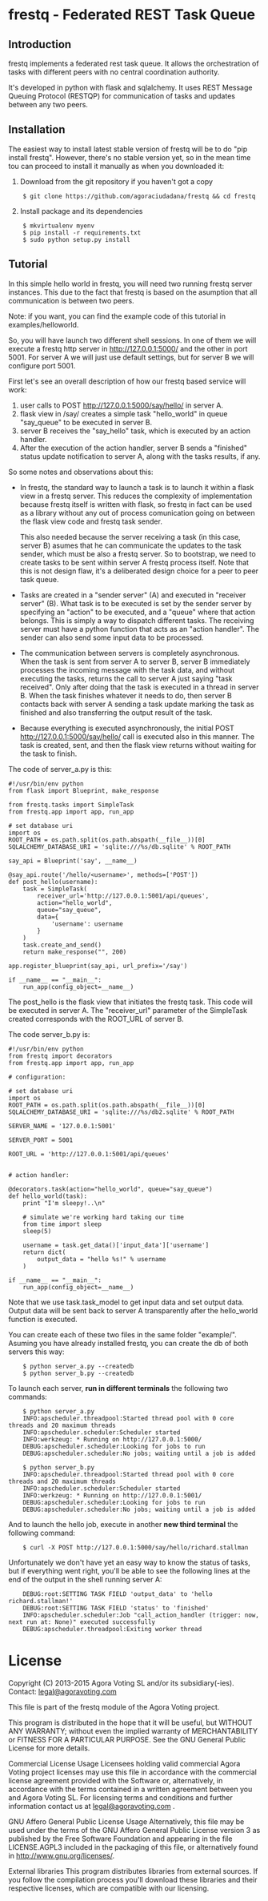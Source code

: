 frestq - Federated REST Task Queue
==================================

Introduction
------------

frestq implements a federated rest task queue. It allows the orchestration of
tasks with different peers with no central coordination authority.

It's developed in python with flask and sqlalchemy. It uses REST Message Queuing
Protocol (RESTQP) for communication of tasks and updates between any two peers.

Installation
------------

The easiest way to install latest stable version of frestq will be to do
"pip install frestq".  However, there's no stable version yet, so in the mean
time tou can proceed to install it manually as when you downloaded it:

1. Download from the git repository if you haven't got a copy

```
    $ git clone https://github.com/agoraciudadana/frestq && cd frestq
```

2. Install package and its dependencies

```
    $ mkvirtualenv myenv
    $ pip install -r requirements.txt
    $ sudo python setup.py install
```

Tutorial
--------

In this simple hello world in frestq, you will need two running frestq server
instances. This due to the fact that frestq is based on the asumption that all
communication is between two peers.

Note: if you want, you can find the example code of this tutorial in
examples/helloworld.

So, you will have launch two different shell sessions. In one of them we will
execute a frestq http server in http://127.0.0.1:5000/ and the other in port
5001. For server A we will just use default settings, but for server B we will
configure port 5001.

First let's see an overall description of how our frestq based service will
work:

 1. user calls to POST http://127.0.0.1:5000/say/hello/<username> in server
 A.
 2. flask view in /say/<message> creates a simple task "hello_world" in queue
 "say_queue" to be executed in server B.
 3. server B receives the "say_hello" task, which is executed by an action
 handler.
 4. After the execution of the action handler, server B sends a "finished"
 status update notification to server A, along with the tasks results, if
 any.

So some notes and observations about this:
 * In frestq, the standard way to launch a task is to launch it within a flask
   view in a frestq server. This reduces the complexity of implementation
   because frestq itself is written with flask, so frestq in fact can be used
   as a library without any out of process comunication going on between the
   flask view code and frestq task sender.

   This also needed because the server receiving a task (in this case, server B)
   asumes that he can communicate the updates to the task sender, which must be
   also a frestq server. So to bootstrap, we need to create tasks to be sent
   within server A frestq process itself. Note that this is not design flaw,
   it's a deliberated design choice for a peer to peer task queue.

 * Tasks are created in a "sender server" (A) and executed in "receiver server"
   (B). What task is to be executed is set by the sender server by specifying
   an "action" to be executed, and a "queue" where that action belongs. This is
   simply a way to dispatch different tasks. The receiving server must have a
   python function that acts as an "action handler". The sender can also send
   some input data to be processed.

 * The communication between servers is completely asynchronous. When the task
   is sent from server A to server B, server B immediately processes the
   incoming message with the task data, and without executing the tasks, returns
   the call to server A just saying "task received". Only after doing that the
   task is executed in a thread in server B. When the task finishes whatever it
   needs to do, then server B contacts back with server A sending a task update
   marking the task as finished and also transferring the output result of the
   task.

 * Because everything is executed asynchronously, the initial
   POST http://127.0.0.1:5000/say/hello/<username> call is executed also in this
   manner. The task is created, sent, and then the flask view returns without
   waiting for the task to finish.

The code of server_a.py is this:

```
#!/usr/bin/env python
from flask import Blueprint, make_response

from frestq.tasks import SimpleTask
from frestq.app import app, run_app

# set database uri
import os
ROOT_PATH = os.path.split(os.path.abspath(__file__))[0]
SQLALCHEMY_DATABASE_URI = 'sqlite:///%s/db.sqlite' % ROOT_PATH

say_api = Blueprint('say', __name__)

@say_api.route('/hello/<username>', methods=['POST'])
def post_hello(username):
    task = SimpleTask(
        receiver_url='http://127.0.0.1:5001/api/queues',
        action="hello_world",
        queue="say_queue",
        data={
            'username': username
        }
    )
    task.create_and_send()
    return make_response("", 200)

app.register_blueprint(say_api, url_prefix='/say')

if __name__ == "__main__":
    run_app(config_object=__name__)
```

The post_hello is the flask view that initiates the frestq task. This code will
be executed in server A. The "receiver_url" parameter of the SimpleTask created
corresponds with the ROOT_URL of server B.

The code server_b.py is:

```
#!/usr/bin/env python
from frestq import decorators
from frestq.app import app, run_app

# configuration:

# set database uri
import os
ROOT_PATH = os.path.split(os.path.abspath(__file__))[0]
SQLALCHEMY_DATABASE_URI = 'sqlite:///%s/db2.sqlite' % ROOT_PATH

SERVER_NAME = '127.0.0.1:5001'

SERVER_PORT = 5001

ROOT_URL = 'http://127.0.0.1:5001/api/queues'


# action handler:

@decorators.task(action="hello_world", queue="say_queue")
def hello_world(task):
    print "I'm sleepy!..\n"

    # simulate we're working hard taking our time
    from time import sleep
    sleep(5)

    username = task.get_data()['input_data']['username']
    return dict(
        output_data = "hello %s!" % username
    )

if __name__ == "__main__":
    run_app(config_object=__name__)
```

Note that we use task.task_model to get input data and set output data. Output
data will be sent back to server A transparently after the hello_world function
is executed.

You can create each of these two files in the same folder "example/". Asuming
you have already installed frestq, you can create the db of both servers this
way:

```
    $ python server_a.py --createdb
    $ python server_b.py --createdb
```

To launch each server, **run in different terminals** the following two commands:

```
    $ python server_a.py
    INFO:apscheduler.threadpool:Started thread pool with 0 core threads and 20 maximum threads
    INFO:apscheduler.scheduler:Scheduler started
    INFO:werkzeug: * Running on http://127.0.0.1:5000/
    DEBUG:apscheduler.scheduler:Looking for jobs to run
    DEBUG:apscheduler.scheduler:No jobs; waiting until a job is added
```


```
    $ python server_b.py
    INFO:apscheduler.threadpool:Started thread pool with 0 core threads and 20 maximum threads
    INFO:apscheduler.scheduler:Scheduler started
    INFO:werkzeug: * Running on http://127.0.0.1:5001/
    DEBUG:apscheduler.scheduler:Looking for jobs to run
    DEBUG:apscheduler.scheduler:No jobs; waiting until a job is added
```

And to launch the hello job, execute in another **new third terminal** the
following command:

```
    $ curl -X POST http://127.0.0.1:5000/say/hello/richard.stallman
```

Unfortunately we don't have yet an easy way to know the status of tasks, but if
everything went right, you'll be able to see the following lines at the end of
the output in the shell running server A:

```
    DEBUG:root:SETTING TASK FIELD 'output_data' to 'hello richard.stallman!'
    DEBUG:root:SETTING TASK FIELD 'status' to 'finished'
    INFO:apscheduler.scheduler:Job "call_action_handler (trigger: now, next run at: None)" executed successfully
    DEBUG:apscheduler.threadpool:Exiting worker thread
```

# License

Copyright (C) 2013-2015 Agora Voting SL and/or its subsidiary(-ies).
Contact: legal@agoravoting.com

This file is part of the frestq module of the Agora Voting project.

This program is distributed in the hope that it will be useful, but WITHOUT ANY
WARRANTY; without even the implied warranty of MERCHANTABILITY or FITNESS FOR A
PARTICULAR PURPOSE.  See the GNU General Public License for more details.

Commercial License Usage
Licensees holding valid commercial Agora Voting project licenses may use this
file in accordance with the commercial license agreement provided with the
Software or, alternatively, in accordance with the terms contained in
a written agreement between you and Agora Voting SL. For licensing terms and
conditions and further information contact us at legal@agoravoting.com .

GNU Affero General Public License Usage
Alternatively, this file may be used under the terms of the GNU Affero General
Public License version 3 as published by the Free Software Foundation and
appearing in the file LICENSE.AGPL3 included in the packaging of this file, or
alternatively found in <http://www.gnu.org/licenses/>.

External libraries
This program distributes libraries from external sources. If you follow the
compilation process you'll download these libraries and their respective
licenses, which are compatible with our licensing.